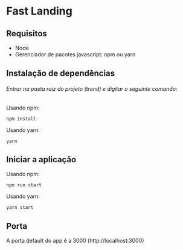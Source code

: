 # Fast Landing

## Requisitos

  - Node
  - Gerenciador de pacotes javascript: npm ou yarn

 ## Instalação de dependências

 ###### Entrar na pasta raiz do projeto (trend) e digitar o seguinte comando:

 Usando npm:
 ```
 npm install
 ```

  Usando yarn:
 ```
 yarn
 ```

 ## Iniciar a aplicação

  Usando npm:
 ```
 npm run start
 ```

  Usando yarn:
 ```
 yarn start
 ```
 ## Porta
  A porta default do app é a 3000 (http://localhost:3000)
